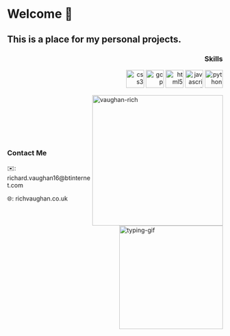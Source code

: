 <h1>Welcome 👋</h1>
<h2>This is a place for my personal projects.</h2>

<p align="center"><h3 align="right">Skills</h3>
<p align="right">
<img src="https://devicons.github.io/devicon/devicon.git/icons/css3/css3-original-wordmark.svg" alt="css3" width="42" height="42"/>
<img src="https://www.vectorlogo.zone/logos/google_cloud/google_cloud-icon.svg" alt="gcp" width="42" height="42"/>
<img src="https://devicons.github.io/devicon/devicon.git/icons/html5/html5-original-wordmark.svg" alt="html5" width="42" height="42"/>
<img src="https://devicons.github.io/devicon/devicon.git/icons/javascript/javascript-original.svg" alt="javascript" width="42" height="42"/> 
<img src="https://devicons.github.io/devicon/devicon.git/icons/python/python-original.svg" alt="python" width="42" height="42"/></p>
<img align="right" width="305" src="https://github-readme-stats.vercel.app/api/top-langs/?username=vaughan-rich&layout=compact&hide=html" alt="vaughan-rich" /> <img align="right" src="https://1.bp.blogspot.com/-PerenMfIjCM/XpcyoHWXSzI/AAAAAAAAB-g/DuPj_IoSWAMod3pVy4eEya4uxk-KN0UuACLcBGAsYHQ/s320/typing%2Bcat%2Bgif3.gif" height="242" width="auto" alt="typing-gif" /> </p>

<br />
<br />
<br />
<br />
<br />
<br />
<h3>Contact Me</h3>
<p>✉️: richard.vaughan16@btinternet.com</p>
<p>🌐: richvaughan.co.uk</p>
